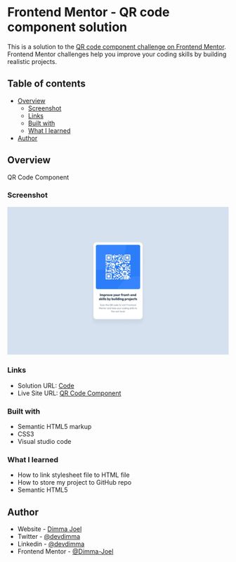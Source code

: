 # Frontend Mentor - QR code component solution

This is a solution to the [QR code component challenge on Frontend Mentor](https://www.frontendmentor.io/challenges/qr-code-component-iux_sIO_H). Frontend Mentor challenges help you improve your coding skills by building realistic projects.

## Table of contents

- [Overview](#overview)
  - [Screenshot](#screenshot)
  - [Links](#links)
  - [Built with](#built-with)
  - [What I learned](#what-i-learned)
- [Author](#author)

## Overview

QR Code Component

### Screenshot

![](./design/desktop-design.jpg)

### Links

- Solution URL: [Code](https://github.com/Dimma-Joel/frontend-mentor-challenges/blob/main/qr-code-component-main/qr-code-component-main/README-template.md)
- Live Site URL: [QR Code Component](https://frontend-mentor-challenges-kappa-seven.vercel.app/)

### Built with

- Semantic HTML5 markup
- CSS3
- Visual studio code

### What I learned

- How to link stylesheet file to HTML file
- How to store my project to GitHub repo
- Semantic HTML5

## Author

- Website - [Dimma Joel](https://portfolio-website-six-bice-55.vercel.app/)
- Twitter - [@devdimma](https://x.com/devdimma)
- Linkedin - [@devdimma](https://x.com/devdimma)
- Frontend Mentor - [@Dimma-Joel](https://www.frontendmentor.io/profile/Dimma-Joel)
